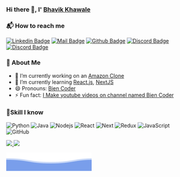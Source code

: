 ### Hi there 👋, I' [Bhavik Khawale](https://www.linkedin.com/in/bhavik-khawale/)

### 📬 How to reach me

[![Linkedin Badge](https://img.shields.io/badge/-LINKEDIN-blue?style=flat-square&logo=Linkedin&logoColor=white&link=https://www.linkedin.com/in/karthiknedunchezhiyan/)](https://www.linkedin.com/in/bhavik-khawale/)
[![Mail Badge](https://img.shields.io/badge/-GMAIL-D14836?style=flat-square&logo=Gmail&logoColor=white)](mailto:bhavikkhawale@gmail.com)
[![Github Badge](https://img.shields.io/badge/-GITHUB-black?style=flat-square&logo=Github&logoColor=white)](mailto:bhavikkhawale@gmail.com)
[![Discord Badge](https://img.shields.io/badge/-DISCORD-7289da?style=flat-square&logo=discord&logoColor=white)](https://discord.com/users/Bhavik%20khawale#8876)
[![Discord Badge](https://img.shields.io/badge/-YOUTUBE-red?style=flat-square&logo=youtube&logoColor=white)](https://www.youtube.com/channel/UCse9zFd0-n8w7fcCxStOzTg)

### 🚀 About Me

- 🔭 I’m currently working on an [Amazon Clone](https://amazon-silk.vercel.app/)
- 🌱 I’m currently learning [React.js](https://reactjs.org/), [NextJS](https://nextjs.org/)<!-- - 📫 How to reach me: [E-Mail](mailto:bhavikkhawale@gmail.com), [Linkedin](😊) -->
- 😄 Pronouns: [Bien Coder](https://www.youtube.com/channel/UCse9zFd0-n8w7fcCxStOzTg)
- ⚡ Fun fact: [I Make youtube videos on channel named Bien Coder](https://www.youtube.com/channel/UCse9zFd0-n8w7fcCxStOzTg)

### 🤹Skill I know

![Python](https://img.shields.io/badge/-Python-black?style=flat-square&logo=Python)
![Java](https://img.shields.io/badge/-Java-black?style=flat-square&logo=java)
![Nodejs](https://img.shields.io/badge/-Nodejs-black?style=flat-square&logo=Node.js)
![React](https://img.shields.io/badge/-React.JS-black?style=flat-square&logo=react)
![Next](https://img.shields.io/badge/-Next.JS-black?style=flat-square&logo=next.js)
![Redux](https://img.shields.io/badge/-Redux-black?style=flat-square&logo=redux)
![JavaScript](https://img.shields.io/badge/-JavaScript-black?style=flat-square&logo=javascript)
![GitHub](https://img.shields.io/badge/-GitHub-black?style=flat-square&logo=Github)

<a href="https://github.com/Bhavik-k">
  <img height="150em" src="https://github-readme-stats.vercel.app/api?username=Bhavik-k&show_icons=true&theme=tokyonight&count_private=true" />
  <img height="150em" src="https://github-readme-stats-eight-theta.vercel.app/api/top-langs/?username=Bhavik-k&layout=compact&langs_count=8&theme=tokyonight&hide=html,css" />
</a>

![Wave](https://raw.githubusercontent.com/KarthikNedunchezhiyan/KarthikNedunchezhiyan/main/wave.svg)
